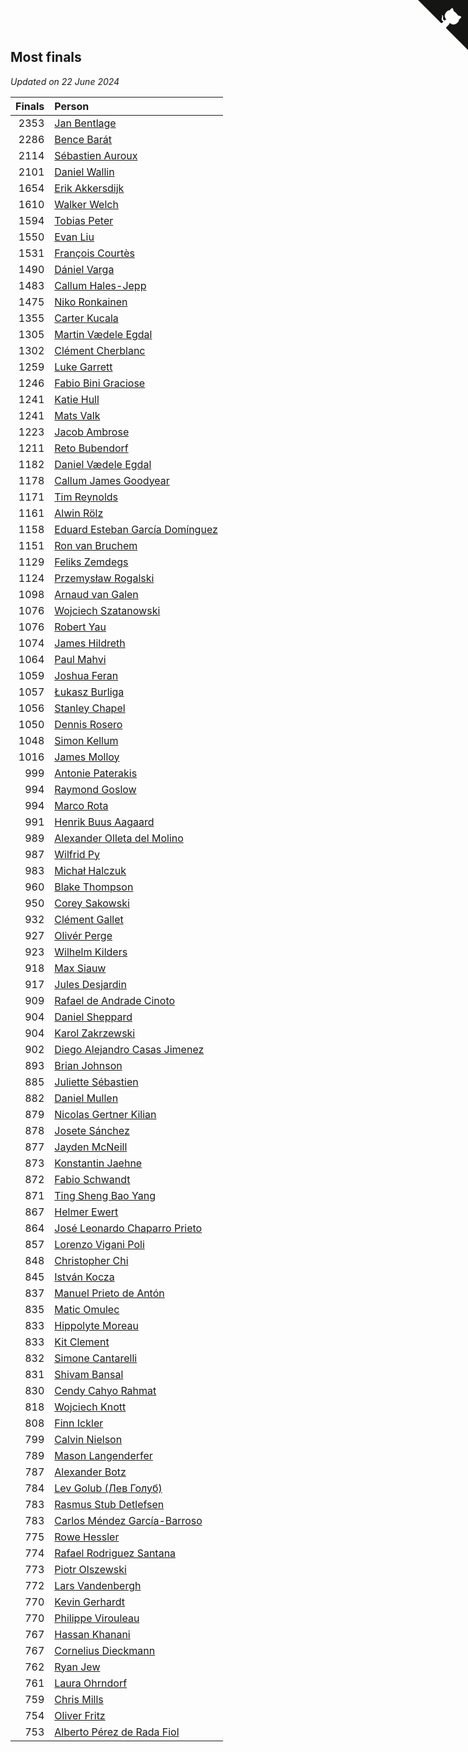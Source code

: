 ## Most finals

*Updated on 22 June 2024*

| Finals | Person |
| ---: | :--- |
| 2353 | [Jan Bentlage](https://www.worldcubeassociation.org/persons/2010BENT01) |
| 2286 | [Bence Barát](https://www.worldcubeassociation.org/persons/2008BARA01) |
| 2114 | [Sébastien Auroux](https://www.worldcubeassociation.org/persons/2008AURO01) |
| 2101 | [Daniel Wallin](https://www.worldcubeassociation.org/persons/2013WALL03) |
| 1654 | [Erik Akkersdijk](https://www.worldcubeassociation.org/persons/2005AKKE01) |
| 1610 | [Walker Welch](https://www.worldcubeassociation.org/persons/2011WELC01) |
| 1594 | [Tobias Peter](https://www.worldcubeassociation.org/persons/2014PETE03) |
| 1550 | [Evan Liu](https://www.worldcubeassociation.org/persons/2009LIUE01) |
| 1531 | [François Courtès](https://www.worldcubeassociation.org/persons/2008COUR01) |
| 1490 | [Dániel Varga](https://www.worldcubeassociation.org/persons/2008VARG01) |
| 1483 | [Callum Hales-Jepp](https://www.worldcubeassociation.org/persons/2012HALE01) |
| 1475 | [Niko Ronkainen](https://www.worldcubeassociation.org/persons/2010RONK01) |
| 1355 | [Carter Kucala](https://www.worldcubeassociation.org/persons/2015KUCA01) |
| 1305 | [Martin Vædele Egdal](https://www.worldcubeassociation.org/persons/2013EGDA02) |
| 1302 | [Clément Cherblanc](https://www.worldcubeassociation.org/persons/2014CHER05) |
| 1259 | [Luke Garrett](https://www.worldcubeassociation.org/persons/2017GARR05) |
| 1246 | [Fabio Bini Graciose](https://www.worldcubeassociation.org/persons/2010GRAC02) |
| 1241 | [Katie Hull](https://www.worldcubeassociation.org/persons/2010HULL01) |
| 1241 | [Mats Valk](https://www.worldcubeassociation.org/persons/2007VALK01) |
| 1223 | [Jacob Ambrose](https://www.worldcubeassociation.org/persons/2010AMBR01) |
| 1211 | [Reto Bubendorf](https://www.worldcubeassociation.org/persons/2012BUBE01) |
| 1182 | [Daniel Vædele Egdal](https://www.worldcubeassociation.org/persons/2013EGDA01) |
| 1178 | [Callum James Goodyear](https://www.worldcubeassociation.org/persons/2012GOOD02) |
| 1171 | [Tim Reynolds](https://www.worldcubeassociation.org/persons/2005REYN01) |
| 1161 | [Alwin Rölz](https://www.worldcubeassociation.org/persons/2016ROLZ01) |
| 1158 | [Eduard Esteban García Domínguez](https://www.worldcubeassociation.org/persons/2011EDUA01) |
| 1151 | [Ron van Bruchem](https://www.worldcubeassociation.org/persons/2003BRUC01) |
| 1129 | [Feliks Zemdegs](https://www.worldcubeassociation.org/persons/2009ZEMD01) |
| 1124 | [Przemysław Rogalski](https://www.worldcubeassociation.org/persons/2013ROGA02) |
| 1098 | [Arnaud van Galen](https://www.worldcubeassociation.org/persons/2006GALE01) |
| 1076 | [Wojciech Szatanowski](https://www.worldcubeassociation.org/persons/2011SZAT01) |
| 1076 | [Robert Yau](https://www.worldcubeassociation.org/persons/2009YAUR01) |
| 1074 | [James Hildreth](https://www.worldcubeassociation.org/persons/2009HILD01) |
| 1064 | [Paul Mahvi](https://www.worldcubeassociation.org/persons/2012MAHV01) |
| 1059 | [Joshua Feran](https://www.worldcubeassociation.org/persons/2011FERA01) |
| 1057 | [Łukasz Burliga](https://www.worldcubeassociation.org/persons/2013BURL01) |
| 1056 | [Stanley Chapel](https://www.worldcubeassociation.org/persons/2016CHAP04) |
| 1050 | [Dennis Rosero](https://www.worldcubeassociation.org/persons/2010ROSE03) |
| 1048 | [Simon Kellum](https://www.worldcubeassociation.org/persons/2016KELL12) |
| 1016 | [James Molloy](https://www.worldcubeassociation.org/persons/2011MOLL01) |
| 999 | [Antonie Paterakis](https://www.worldcubeassociation.org/persons/2012PATE01) |
| 994 | [Raymond Goslow](https://www.worldcubeassociation.org/persons/2014GOSL01) |
| 994 | [Marco Rota](https://www.worldcubeassociation.org/persons/2009ROTA01) |
| 991 | [Henrik Buus Aagaard](https://www.worldcubeassociation.org/persons/2006BUUS01) |
| 989 | [Alexander Olleta del Molino](https://www.worldcubeassociation.org/persons/2008OLLE01) |
| 987 | [Wilfrid Py](https://www.worldcubeassociation.org/persons/2016PYWI01) |
| 983 | [Michał Halczuk](https://www.worldcubeassociation.org/persons/2006HALC01) |
| 960 | [Blake Thompson](https://www.worldcubeassociation.org/persons/2010THOM03) |
| 950 | [Corey Sakowski](https://www.worldcubeassociation.org/persons/2011SAKO01) |
| 932 | [Clément Gallet](https://www.worldcubeassociation.org/persons/2004GALL02) |
| 927 | [Olivér Perge](https://www.worldcubeassociation.org/persons/2007PERG01) |
| 923 | [Wilhelm Kilders](https://www.worldcubeassociation.org/persons/2010KILD02) |
| 918 | [Max Siauw](https://www.worldcubeassociation.org/persons/2017SIAU02) |
| 917 | [Jules Desjardin](https://www.worldcubeassociation.org/persons/2010DESJ01) |
| 909 | [Rafael de Andrade Cinoto](https://www.worldcubeassociation.org/persons/2007CINO01) |
| 904 | [Daniel Sheppard](https://www.worldcubeassociation.org/persons/2009SHEP01) |
| 904 | [Karol Zakrzewski](https://www.worldcubeassociation.org/persons/2014ZAKR01) |
| 902 | [Diego Alejandro Casas Jimenez](https://www.worldcubeassociation.org/persons/2014JIME05) |
| 893 | [Brian Johnson](https://www.worldcubeassociation.org/persons/2013JOHN10) |
| 885 | [Juliette Sébastien](https://www.worldcubeassociation.org/persons/2014SEBA01) |
| 882 | [Daniel Mullen](https://www.worldcubeassociation.org/persons/2016MULL04) |
| 879 | [Nicolas Gertner Kilian](https://www.worldcubeassociation.org/persons/2013GERT01) |
| 878 | [Josete Sánchez](https://www.worldcubeassociation.org/persons/2015SANC18) |
| 877 | [Jayden McNeill](https://www.worldcubeassociation.org/persons/2012MCNE01) |
| 873 | [Konstantin Jaehne](https://www.worldcubeassociation.org/persons/2015JAEH01) |
| 872 | [Fabio Schwandt](https://www.worldcubeassociation.org/persons/2014SCHW02) |
| 871 | [Ting Sheng Bao Yang](https://www.worldcubeassociation.org/persons/2008BAOY01) |
| 867 | [Helmer Ewert](https://www.worldcubeassociation.org/persons/2015EWER01) |
| 864 | [José Leonardo Chaparro Prieto](https://www.worldcubeassociation.org/persons/2011CHAP01) |
| 857 | [Lorenzo Vigani Poli](https://www.worldcubeassociation.org/persons/2007POLI01) |
| 848 | [Christopher Chi](https://www.worldcubeassociation.org/persons/2014CHIC01) |
| 845 | [István Kocza](https://www.worldcubeassociation.org/persons/2005KOCZ01) |
| 837 | [Manuel Prieto de Antón](https://www.worldcubeassociation.org/persons/2015ANTO04) |
| 835 | [Matic Omulec](https://www.worldcubeassociation.org/persons/2010OMUL02) |
| 833 | [Hippolyte Moreau](https://www.worldcubeassociation.org/persons/2008MORE02) |
| 833 | [Kit Clement](https://www.worldcubeassociation.org/persons/2008CLEM01) |
| 832 | [Simone Cantarelli](https://www.worldcubeassociation.org/persons/2012CANT02) |
| 831 | [Shivam Bansal](https://www.worldcubeassociation.org/persons/2011BANS02) |
| 830 | [Cendy Cahyo Rahmat](https://www.worldcubeassociation.org/persons/2010RAHM02) |
| 818 | [Wojciech Knott](https://www.worldcubeassociation.org/persons/2011KNOT01) |
| 808 | [Finn Ickler](https://www.worldcubeassociation.org/persons/2012ICKL01) |
| 799 | [Calvin Nielson](https://www.worldcubeassociation.org/persons/2014NIEL03) |
| 789 | [Mason Langenderfer](https://www.worldcubeassociation.org/persons/2013LANG03) |
| 787 | [Alexander Botz](https://www.worldcubeassociation.org/persons/2013BOTZ01) |
| 784 | [Lev Golub (Лев Голуб)](https://www.worldcubeassociation.org/persons/2014HOLU01) |
| 783 | [Rasmus Stub Detlefsen](https://www.worldcubeassociation.org/persons/2014DETL01) |
| 783 | [Carlos Méndez García-Barroso](https://www.worldcubeassociation.org/persons/2010GARC02) |
| 775 | [Rowe Hessler](https://www.worldcubeassociation.org/persons/2007HESS01) |
| 774 | [Rafael Rodriguez Santana](https://www.worldcubeassociation.org/persons/2012SANT12) |
| 773 | [Piotr Olszewski](https://www.worldcubeassociation.org/persons/2013OLSZ02) |
| 772 | [Lars Vandenbergh](https://www.worldcubeassociation.org/persons/2003VAND01) |
| 770 | [Kevin Gerhardt](https://www.worldcubeassociation.org/persons/2013GERH01) |
| 770 | [Philippe Virouleau](https://www.worldcubeassociation.org/persons/2008VIRO01) |
| 767 | [Hassan Khanani](https://www.worldcubeassociation.org/persons/2018KHAN26) |
| 767 | [Cornelius Dieckmann](https://www.worldcubeassociation.org/persons/2009DIEC01) |
| 762 | [Ryan Jew](https://www.worldcubeassociation.org/persons/2008JEWR01) |
| 761 | [Laura Ohrndorf](https://www.worldcubeassociation.org/persons/2009OHRN01) |
| 759 | [Chris Mills](https://www.worldcubeassociation.org/persons/2014MILL04) |
| 754 | [Oliver Fritz](https://www.worldcubeassociation.org/persons/2014FRIT02) |
| 753 | [Alberto Pérez de Rada Fiol](https://www.worldcubeassociation.org/persons/2011FIOL01) |


<a href="https://github.com/jonatanklosko/wca_statistics" class="github-corner" aria-label="View source on Github"><svg width="80" height="80" viewBox="0 0 250 250" style="fill:#151513; color:#fff; position: absolute; top: 0; border: 0; right: 0;" aria-hidden="true"><path d="M0,0 L115,115 L130,115 L142,142 L250,250 L250,0 Z"></path><path d="M128.3,109.0 C113.8,99.7 119.0,89.6 119.0,89.6 C122.0,82.7 120.5,78.6 120.5,78.6 C119.2,72.0 123.4,76.3 123.4,76.3 C127.3,80.9 125.5,87.3 125.5,87.3 C122.9,97.6 130.6,101.9 134.4,103.2" fill="currentColor" style="transform-origin: 130px 106px;" class="octo-arm"></path><path d="M115.0,115.0 C114.9,115.1 118.7,116.5 119.8,115.4 L133.7,101.6 C136.9,99.2 139.9,98.4 142.2,98.6 C133.8,88.0 127.5,74.4 143.8,58.0 C148.5,53.4 154.0,51.2 159.7,51.0 C160.3,49.4 163.2,43.6 171.4,40.1 C171.4,40.1 176.1,42.5 178.8,56.2 C183.1,58.6 187.2,61.8 190.9,65.4 C194.5,69.0 197.7,73.2 200.1,77.6 C213.8,80.2 216.3,84.9 216.3,84.9 C212.7,93.1 206.9,96.0 205.4,96.6 C205.1,102.4 203.0,107.8 198.3,112.5 C181.9,128.9 168.3,122.5 157.7,114.1 C157.9,116.9 156.7,120.9 152.7,124.9 L141.0,136.5 C139.8,137.7 141.6,141.9 141.8,141.8 Z" fill="currentColor" class="octo-body"></path></svg></a><style>.github-corner:hover .octo-arm{animation:octocat-wave 560ms ease-in-out}@keyframes octocat-wave{0%,100%{transform:rotate(0)}20%,60%{transform:rotate(-25deg)}40%,80%{transform:rotate(10deg)}}@media (max-width:500px){.github-corner:hover .octo-arm{animation:none}.github-corner .octo-arm{animation:octocat-wave 560ms ease-in-out}}</style>
